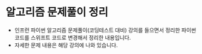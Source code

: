 # 알고리즘 문제풀이 정리

* 인프런 파이썬 알고리즘 문제풀이(코딩테스트 대비) 강의를 들으면서 정리한 파이썬 코드를 스위프트 코드로 변경해서 정리한 내용입니다.
* 자세한 문제 내용은 해당 강의에 나와 있습니다.
